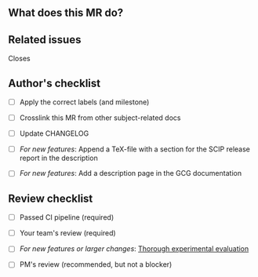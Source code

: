 ## What does this MR do?

<!-- Briefly describe what this MR is about -->

## Related issues

<!-- Mention the issue(s) this MR closes or is related to -->

Closes 

## Author's checklist

- [ ] Apply the correct labels (and milestone)
- [ ] Crosslink this MR from other subject-related docs
- [ ] Update CHANGELOG
- [ ] _For new features_: Append a TeX-file with a section for the SCIP release report in the description
- [ ] _For new features_: Add a description page in the GCG documentation


## Review checklist

- [ ] Passed CI pipeline (required)
- [ ] Your team's review (required)
- [ ] _For new features or larger changes_: [Thorough experimental evaluation](https://git.or.rwth-aachen.de/gcg/gcg/-/wikis/GCG-Manuals-and-Guides/Git-Instructions-and-Guidelines#gcg-merge-request-guidelines-checklist)
- [ ] PM's review (recommended, but not a blocker)

